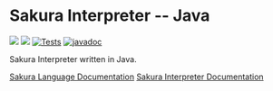 # Sakura Interpreter -- Java

<img src="https://img.shields.io/badge/Interpreter%20Version-1.0.0-red" /> <img src="https://img.shields.io/badge/Lang Version-0.1.0--beta.1-green" /> [![Tests](https://github.com/ArkinSolomon/sakura-interpreter-java/actions/workflows/test-all.yml/badge.svg)](https://github.com/ArkinSolomon/sakura-interpreter-java/actions/workflows/test-all.yml) [![javadoc](https://javadoc.io/badge2/net.arkinsolomon/sakurainterpreter/javadoc.svg)](https://javadoc.io/doc/net.arkinsolomon/sakurainterpreter)

Sakura Interpreter written in Java.

[Sakura Language Documentation](https://sakura-docs.arkinsolomon.net/)
[Sakura Interpreter Documentation](https://javadoc.io/doc/net.arkinsolomon/sakurainterpreter)
